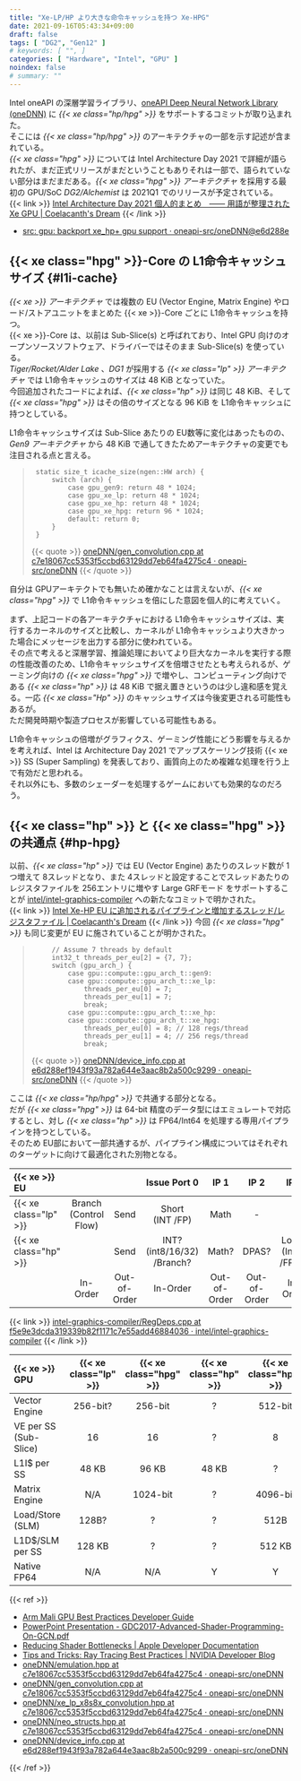 ```yaml
---
title: "Xe-LP/HP より大きな命令キャッシュを持つ Xe-HPG"
date: 2021-09-16T05:43:34+09:00
draft: false
tags: [ "DG2", "Gen12" ]
# keywords: [ "", ]
categories: [ "Hardware", "Intel", "GPU" ]
noindex: false
# summary: ""
---
```


Intel oneAPI の深層学習ライブラリ、[oneAPI Deep Neural Network Library (oneDNN)](https://github.com/oneapi-src/oneDNN) に *{{< xe class="hp/hpg" >}}* をサポートするコミットが取り込まれた。  
そこには *{{< xe class="hp/hpg" >}}* のアーキテクチャの一部を示す記述が含まれている。  
*{{< xe class="hpg" >}}* については Intel Architecture Day 2021 で詳細が語られたが、まだ正式リリースがまだということもありそれは一部で、語られていない部分はまだまだある。*{{< xe class="hpg"  >}} アーキテクチャ* を採用する最初の GPU/SoC *DG2/Alchemist* は 2021Q1 でのリリースが予定されている。  
{{< link >}} [Intel Architecture Day 2021 個人的まとめ　―― 用語が整理された Xe GPU | Coelacanth's Dream](/posts/2021/08/26/intel-arch-day-2021-xe-gpu/) {{< /link >}}

 * [src: gpu: backport xe_hp+ gpu support · oneapi-src/oneDNN@e6d288e](https://github.com/oneapi-src/oneDNN/commit/e6d288ef1943f93a782a644e3aac8b2a500c9299#diff-83f47fe7c7dcf480d6939a5b6af7df4082a26ee534ac014ca9873ae12d852c96)

## {{< xe class="hpg" >}}-Core の L1命令キャッシュサイズ {#l1i-cache}

*{{< xe >}} アーキテクチャ* では複数の EU (Vector Engine, Matrix Engine) やロード/ストアユニットをまとめた {{< xe >}}-Core ごとに L1命令キャッシュを持つ。  
{{< xe >}}-Core は、以前は Sub-Slice(s) と呼ばれており、Intel GPU 向けのオープンソースソフトウェア、ドライバーではそのまま Sub-Slice(s) を使っている。  
*Tiger/Rocket/Alder Lake* 、*DG1* が採用する *{{< xe class="lp" >}} アーキテクチャ* では L1命令キャッシュのサイズは 48 KiB となっていた。  
今回追加されたコードによれば、*{{< xe class="hp" >}}* は同じ 48 KiB、そして *{{< xe class="hpg" >}}* はその倍のサイズとなる 96 KiB を L1命令キャッシュに持つとしている。  

L1命令キャッシュサイズは Sub-Slice あたりの EU数等に変化はあったものの、*Gen9 アーキテクチャ* から 48 KiB で通してきたためアーキテクチャの変更でも注目される点と言える。  

 > 		static size_t icache_size(ngen::HW arch) {
 > 		    switch (arch) {
 > 		        case gpu_gen9: return 48 * 1024;
 > 		        case gpu_xe_lp: return 48 * 1024;
 > 		        case gpu_xe_hp: return 48 * 1024;
 > 		        case gpu_xe_hpg: return 96 * 1024;
 > 		        default: return 0;
 > 		    }
 > 		}
 >
 > {{< quote >}} [oneDNN/gen_convolution.cpp at c7e18067cc5353f5ccbd63129dd7eb64fa4275c4 · oneapi-src/oneDNN](https://github.com/oneapi-src/oneDNN/blob/c7e18067cc5353f5ccbd63129dd7eb64fa4275c4/src/gpu/jit/conv/gen_convolution.cpp) {{< /quote >}}

自分は GPUアーキテクトでも無いため確かなことは言えないが、*{{< xe class="hpg" >}}* で L1命令キャッシュを倍にした意図を個人的に考えていく。  

まず、上記コードの各アーキテクチャにおける L1命令キャッシュサイズは、実行するカーネルのサイズと比較し、カーネルが L1命令キャッシュより大きかった場合にメッセージを出力する部分に使われている。  
その点で考えると深層学習、推論処理においてより巨大なカーネルを実行する際の性能改善のため、L1命令キャッシュサイズを倍増させたとも考えられるが、ゲーミング向けの *{{< xe class="hpg" >}}* で増やし、コンピューティング向けである *{{< xe class="hp" >}}* は 48 KiB で据え置きというのは少し違和感を覚える。一応 *{{< xe class="Hp" >}}* のキャッシュサイズは今後変更される可能性もあるが。  
ただ開発時期や製造プロセスが影響している可能性もある。  

L1命令キャッシュの倍増がグラフィクス、ゲーミング性能にどう影響を与えるかを考えれば、Intel は Architecture Day 2021 でアップスケーリング技術 {{< xe >}} SS (Super Sampling) を発表しており、画質向上のため複雑な処理を行う上で有効だと思われる。  
それ以外にも、多数のシェーダーを処理するゲームにおいても効果的なのだろう。  

## {{< xe class="hp" >}} と {{< xe class="hpg" >}} の共通点 {#hp-hpg}

以前、*{{< xe class="hp" >}}* では EU (Vector Engine) あたりのスレッド数が 1つ増えて 8スレッドとなり、また 4スレッドと設定することでスレッドあたりのレジスタファイルを 256エントリに増やす Large GRFモード をサポートすることが [intel/intel-graphics-compiler](https://github.com/intel/intel-graphics-compiler) への新たなコミットで明かされた。  
{{< link >}} [Intel Xe-HP EU に追加されるパイプラインと増加するスレッド/レジスタファイル | Coelacanth's Dream](/posts/2021/06/08/intel-xe_hp-thread-reg-pipe/) {{< /link >}}
今回 *{{< xe class="hpg" >}}* も同じ変更が EU に施されていることが明かされた。  

 > 		    // Assume 7 threads by default
 > 		    int32_t threads_per_eu[2] = {7, 7};
 > 		    switch (gpu_arch_) {
 > 		        case gpu::compute::gpu_arch_t::gen9:
 > 		        case gpu::compute::gpu_arch_t::xe_lp:
 > 		            threads_per_eu[0] = 7;
 > 		            threads_per_eu[1] = 7;
 > 		            break;
 > 		        case gpu::compute::gpu_arch_t::xe_hp:
 > 		        case gpu::compute::gpu_arch_t::xe_hpg:
 > 		            threads_per_eu[0] = 8; // 128 regs/thread
 > 		            threads_per_eu[1] = 4; // 256 regs/thread
 > 		            break;
 >
 > {{< quote >}} [oneDNN/device_info.cpp at e6d288ef1943f93a782a644e3aac8b2a500c9299 · oneapi-src/oneDNN](https://github.com/oneapi-src/oneDNN/blob/e6d288ef1943f93a782a644e3aac8b2a500c9299/src/gpu/compute/device_info.cpp#L107) {{< /quote >}}

ここは *{{< xe class="hp/hpg" >}}* で共通する部分となる。  
だが *{{< xe class="hpg" >}}* は 64-bit 精度のデータ型にはエミュレートで対応するとし、対し *{{< xe class="hp" >}}* は FP64/Int64 を処理する専用パイプラインを持つとしている。  
そのため EU部において一部共通するが、パイプライン構成についてはそれぞれのターゲットに向けて最適化された別物となる。  

| {{< xe >}} EU |  |  | Issue Port 0 | IP 1 | IP 2 | IP 3 | IP 4? |
| :-- | :--: | :--: | :--: | :--: | :--: | :--: | :--: |
| {{< xe class="lp" >}} | Branch<br>(Control Flow) | Send | Short<br>(INT /FP) | Math | - | - | - |
| {{< xe class="hp" >}} |  | Send | INT? (int8/16/32)<br> /Branch? | Math? | DPAS? | Long?<br>(Int64 /FP64) | FP?<br>(FP16/32, BF16) |
|                       | In-Order | Out-of-Order | In-Order | Out-of-Order | Out-of-Order | In-Order | In-Order |
{{< link >}} [intel-graphics-compiler/RegDeps.cpp at f5e9e3dcda319339b82f1171c7e55add46884036 · intel/intel-graphics-compiler](https://github.com/intel/intel-graphics-compiler/blob/f5e9e3dcda319339b82f1171c7e55add46884036/visa/iga/IGALibrary/IR/RegDeps.cpp#L100) {{< /link >}}

| {{< xe >}} GPU | {{< xe class="lp" >}} | {{< xe class="hpg" >}} | {{< xe class="hp" >}} | {{< xe class="hpc" >}} |
| :-- | :--: | :--: | :--: | :--: |
| Vector Engine | 256-bit? | 256-bit | ? | 512-bit |
| VE per SS (Sub-Slice) | 16 | 16 | ? | 8 |
| L1I$ per SS | 48 KB | 96 KB | 48 KB | ? |
| Matrix Engine | N/A | 1024-bit | ? | 4096-bit |
| Load/Store (SLM) | 128B? | ? | ? | 512B |
| L1D$/SLM per SS | 128 KB | ? | ? | 512 KB |
| Native FP64 | N/A | N/A | Y | Y |

{{< ref >}}
 * [Arm Mali GPU Best Practices Developer Guide](https://developer.arm.com/documentation/101897/0200/shader-code/instruction-caches)
 * [PowerPoint Presentation - GDC2017-Advanced-Shader-Programming-On-GCN.pdf](https://gpuopen.com/wp-content/uploads/2017/03/GDC2017-Advanced-Shader-Programming-On-GCN.pdf)
 * [Reducing Shader Bottlenecks | Apple Developer Documentation](https://developer.apple.com/documentation/metal/optimizing_performance_with_the_gpu_counters_instrument/reducing_shader_bottlenecks)
 * [Tips and Tricks: Ray Tracing Best Practices | NVIDIA Developer Blog](https://developer.nvidia.com/blog/rtx-best-practices/)
 * [oneDNN/emulation.hpp at c7e18067cc5353f5ccbd63129dd7eb64fa4275c4 · oneapi-src/oneDNN](https://github.com/oneapi-src/oneDNN/blob/c7e18067cc5353f5ccbd63129dd7eb64fa4275c4/src/gpu/jit/gemm/emulation.hpp)
 * [oneDNN/gen_convolution.cpp at c7e18067cc5353f5ccbd63129dd7eb64fa4275c4 · oneapi-src/oneDNN](https://github.com/oneapi-src/oneDNN/blob/c7e18067cc5353f5ccbd63129dd7eb64fa4275c4/src/gpu/jit/conv/gen_convolution.cpp)
 * [oneDNN/xe_lp_x8s8x_convolution.hpp at c7e18067cc5353f5ccbd63129dd7eb64fa4275c4 · oneapi-src/oneDNN](https://github.com/oneapi-src/oneDNN/blob/c7e18067cc5353f5ccbd63129dd7eb64fa4275c4/src/gpu/ocl/xe_lp_x8s8x_convolution.hpp)
 * [oneDNN/neo_structs.hpp at c7e18067cc5353f5ccbd63129dd7eb64fa4275c4 · oneapi-src/oneDNN](https://github.com/oneapi-src/oneDNN/blob/c7e18067cc5353f5ccbd63129dd7eb64fa4275c4/src/gpu/jit/ngen/npack/neo_structs.hpp)
 * [oneDNN/device_info.cpp at e6d288ef1943f93a782a644e3aac8b2a500c9299 · oneapi-src/oneDNN](https://github.com/oneapi-src/oneDNN/blob/e6d288ef1943f93a782a644e3aac8b2a500c9299/src/gpu/compute/device_info.cpp)

{{< /ref >}}



